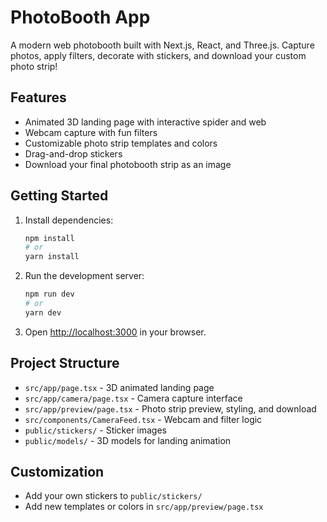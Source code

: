 # PhotoBooth App

A modern web photobooth built with Next.js, React, and Three.js. Capture photos, apply filters, decorate with stickers, and download your custom photo strip!

## Features
- Animated 3D landing page with interactive spider and web
- Webcam capture with fun filters
- Customizable photo strip templates and colors
- Drag-and-drop stickers
- Download your final photobooth strip as an image

## Getting Started

1. Install dependencies:
   ```bash
   npm install
   # or
   yarn install
   ```
2. Run the development server:
   ```bash
   npm run dev
   # or
   yarn dev
   ```
3. Open [http://localhost:3000](http://localhost:3000) in your browser.

## Project Structure
- `src/app/page.tsx` - 3D animated landing page
- `src/app/camera/page.tsx` - Camera capture interface
- `src/app/preview/page.tsx` - Photo strip preview, styling, and download
- `src/components/CameraFeed.tsx` - Webcam and filter logic
- `public/stickers/` - Sticker images
- `public/models/` - 3D models for landing animation

## Customization
- Add your own stickers to `public/stickers/`
- Add new templates or colors in `src/app/preview/page.tsx`

